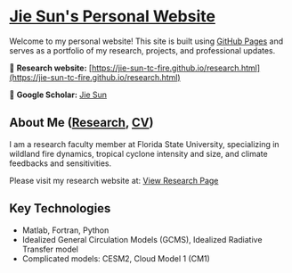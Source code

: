# [Jie Sun's Personal Website](https://jie-sun-tc-fire.github.io/)

Welcome to my personal website! This site is built using [GitHub Pages](https://pages.github.com/) and serves as a portfolio of my research, projects, and professional updates.

🔗 **Research website:** [https://jie-sun-tc-fire.github.io/research.html](https://jie-sun-tc-fire.github.io/research.html)

🔗 **Google Scholar:** [Jie Sun](https://scholar.google.com/citations?user=EBF2gqsAAAAJ&hl=en)

## About Me ([Research](research.html), [CV](CV.html))

I am a research faculty member at Florida State University, specializing in wildland fire dynamics, tropical cyclone intensity and size, and climate feedbacks and sensitivities.

Please visit my research website at: [View Research Page](research.html)

## Key Technologies

- Matlab, Fortran, Python
- Idealized General Circulation Models (GCMS), Idealized Radiative Transfer model
- Complicated models: CESM2, Cloud Model 1 (CM1)


